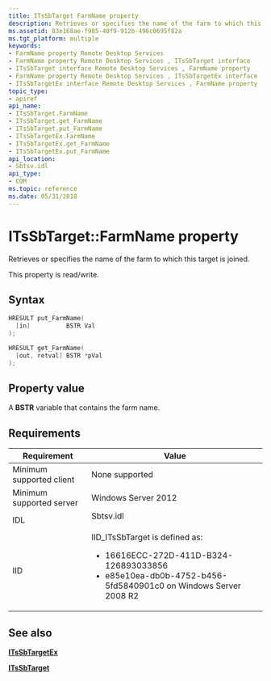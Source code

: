 ```yaml
---
title: ITsSbTarget FarmName property
description: Retrieves or specifies the name of the farm to which this target is joined.
ms.assetid: 83e168ae-f985-40f9-912b-496c0695f82a
ms.tgt_platform: multiple
keywords:
- FarmName property Remote Desktop Services
- FarmName property Remote Desktop Services , ITsSbTarget interface
- ITsSbTarget interface Remote Desktop Services , FarmName property
- FarmName property Remote Desktop Services , ITsSbTargetEx interface
- ITsSbTargetEx interface Remote Desktop Services , FarmName property
topic_type:
- apiref
api_name:
- ITsSbTarget.FarmName
- ITsSbTarget.get_FarmName
- ITsSbTarget.put_FarmName
- ITsSbTargetEx.FarmName
- ITsSbTargetEx.get_FarmName
- ITsSbTargetEx.put_FarmName
api_location:
- Sbtsv.idl
api_type:
- COM
ms.topic: reference
ms.date: 05/31/2018
---
```


# ITsSbTarget::FarmName property

Retrieves or specifies the name of the farm to which this target is joined.

This property is read/write.

## Syntax


```C++
HRESULT put_FarmName(
  [in]          BSTR Val
);

HRESULT get_FarmName(
  [out, retval] BSTR *pVal
);
```



## Property value

A **BSTR** variable that contains the farm name.

## Requirements




| Requirement | Value |
|--------|-------|
| Minimum supported client<br /> | None supported<br /> | 
| Minimum supported server<br /> | Windows Server 2012<br /> | 
| IDL<br /> | <dl><dt>Sbtsv.idl</dt></dl> | 
| IID<br /> | IID_ITsSbTarget is defined as:<ul><li>16616ECC-272D-411D-B324-126893033856</li><li>e85e10ea-db0b-4752-b456-5fd5840901c0 on Windows Server 2008 R2</li></ul> | 




## See also

<dl> <dt>

[**ITsSbTargetEx**](itssbtargetex.md)
</dt> <dt>

[**ITsSbTarget**](/windows/desktop/api/sbtsv/nn-sbtsv-itssbtarget)
</dt> </dl>

 

 





